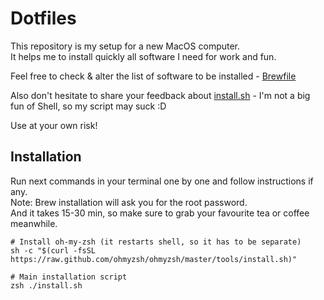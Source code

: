 # Dotfiles
This repository is my setup for a new MacOS computer.   
It helps me to install quickly all software I need for work and fun.

Feel free to check & alter the list of software to be installed - [Brewfile](Brewfile)

Also don't hesitate to share your feedback about [install.sh](install.sh) - I'm not a big fun of Shell, so my script may suck :D

Use at your own risk!

## Installation
Run next commands in your terminal one by one and follow instructions if any.  
Note: Brew installation will ask you for the root password.   
And it takes 15-30 min, so make sure to grab your favourite tea or coffee meanwhile.
```shell
# Install oh-my-zsh (it restarts shell, so it has to be separate)
sh -c "$(curl -fsSL https://raw.github.com/ohmyzsh/ohmyzsh/master/tools/install.sh)"

# Main installation script
zsh ./install.sh
```